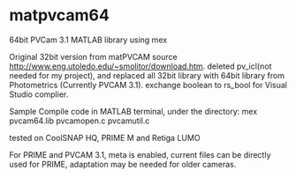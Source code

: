 # matpvcam64
64bit PVCam 3.1 MATLAB library using mex

Original 32bit version from matPVCAM source http://www.eng.utoledo.edu/~smolitor/download.htm.
deleted pv_icl(not needed for my project), and replaced all 32bit library with 64bit library from Photometrics (Currently PVCAM 3.1).
exchange boolean to rs_bool for Visual Studio complier.

Sample Compile code in MATLAB terminal, under the directory:
mex pvcam64.lib pvcamopen.c pvcamutil.c

tested on CoolSNAP HQ, PRIME M and Retiga LUMO

For PRIME and PVCAM 3.1, meta is enabled, current files can be directly used for PRIME, adaptation may be needed for older cameras.
